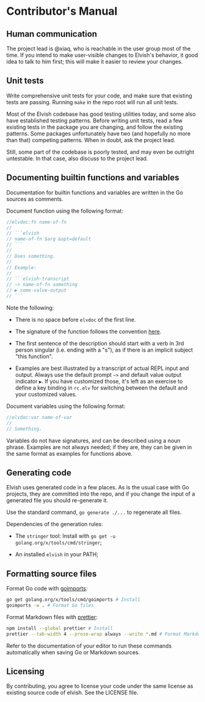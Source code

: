 # Contributor's Manual

## Human communication

The project lead is @xiaq, who is reachable in the user group most of the time.
If you intend to make user-visible changes to Elvish's behavior, it good idea to
talk to him first; this will make it easier to review your changes.

## Unit tests

Write comprehensive unit tests for your code, and make sure that existing tests
are passing. Running `make` in the repo root will run all unit tests.

Most of the Elvish codebase has good testing utilities today, and some also have
established testing patterns. Before writing unit tests, read a few existing
tests in the package you are changing, and follow the existing patterns. Some
packages unfortunately have two (and hopefully no more than that) competing
patterns. When in doubt, ask the project lead.

Still, some part of the codebase is poorly tested, and may even be outright
untestable. In that case, also discuss to the project lead.

## Documenting builtin functions and variables

Documentation for builtin functions and variables are written in the Go sources
as comments.

Document function using the following format:

````go
//elvdoc:fn name-of-fn
//
// ```elvish
// name-of-fn $arg &opt=default
// ```
//
// Does something.
//
// Example:
//
// ```elvish-transcript
// ~> name-of-fn something
// ▶ some-value-output
// ```
````

Note the following:

-   There is no space before `elvdoc` of the first line.

-   The signature of the function follows the convention
    [here](website/ref/builtin.md#usage-notation).

-   The first sentence of the description should start with a verb in 3rd person
    singular (i.e. ending with a "s"), as if there is an implicit subject "this
    function".

-   Examples are best illustrated by a transcript of actual REPL input and
    output. Always use the default prompt `~>` and default value output
    indicator `▶`. If you have customized those, it's left as an exercise to
    define a key binding in `rc.elv` for switching between the default and your
    customized values.

Document variables using the following format:

```go
//elvdoc:var name-of-var
//
// Something.
```

Variables do not have signatures, and can be described using a noun phrase.
Examples are not always needed; if they are, they can be given in the same
format as examples for functions above.

## Generating code

Elvish uses generated code in a few places. As is the usual case with Go
projects, they are committed into the repo, and if you change the input of a
generated file you should re-generate it.

Use the standard command, `go generate ./...` to regenerate all files.

Dependencies of the generation rules:

-   The `stringer` tool: Install with
    `go get -u golang.org/x/tools/cmd/stringer`;

-   An installed `elvish` in your PATH;

## Formatting source files

Format Go code with
[goimports](https://pkg.go.dev/golang.org/x/tools/cmd/goimports):

```sh
go get golang.org/x/tools/cmd/goimports # Install
goimports -w . # Format Go files
```

Format Markdown files with [prettier](https://prettier.io/):

```sh
npm install --global prettier # Install
prettier --tab-width 4 --prose-wrap always --write *.md # Format Markdown files
```

Refer to the documentation of your editor to run these commands automatically
when saving Go or Markdown sources.

## Licensing

By contributing, you agree to license your code under the same license as
existing source code of elvish. See the LICENSE file.
